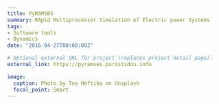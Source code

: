 ```yaml
---
title: PyRAMSES
summary: RApid Multiprocessor Simulation of Electric power Systems
tags:
- Software tools
- Dynamics
date: "2016-04-27T00:00:00Z"

# Optional external URL for project (replaces project detail page).
external_link: https://pyramses.paristidou.info

image:
  caption: Photo by Toa Heftiba on Unsplash
  focal_point: Smart
---
```

